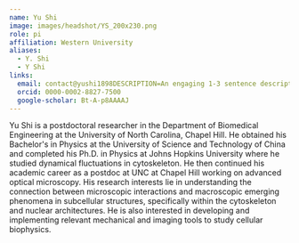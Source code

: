 ```yaml
---
name: Yu Shi
image: images/headshot/YS_200x230.png
role: pi
affiliation: Western University
aliases:
  - Y. Shi
  - Y Shi
links:
  email: contact@yushi1898DESCRIPTION=An engaging 1-3 sentence description of your lab..com
  orcid: 0000-0002-8827-7500
  google-scholar: Bt-A-p8AAAAJ
---
```


Yu Shi is a postdoctoral researcher in the Department of Biomedical Engineering at the University of North Carolina, Chapel Hill. He obtained his Bachelor's in Physics at the University of Science and Technology of China and completed his Ph.D. in Physics at Johns Hopkins University where he studied dynamical fluctuations in cytoskeleton. He then continued his academic career as a postdoc at UNC at Chapel Hill working on advanced optical microscopy. His research interests lie in understanding the connection between microscopic interactions and macroscopic emerging phenomena in subcellular structures, specifically within the cytoskeleton and nuclear architectures. He is also interested in developing and implementing relevant mechanical and imaging tools to study cellular biophysics.
